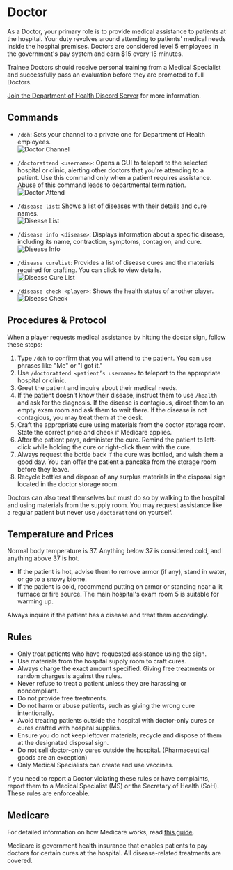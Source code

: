 # Doctor

As a Doctor, your primary role is to provide medical assistance to patients at the hospital. Your duty revolves around attending to patients' medical needs inside the hospital premises. Doctors are considered level 5 employees in the government's pay system and earn $15 every 15 minutes.

Trainee Doctors should receive personal training from a Medical Specialist and successfully pass an evaluation before they are promoted to full Doctors.

[Join the Department of Health Discord Server](https://discord.gg/7VYumh4cjn) for more information.

## Commands

- `/doh`: Sets your channel to a private one for Department of Health employees.  
  ![Doctor Channel](https://lh6.googleusercontent.com/20709)

- `/doctorattend <username>`: Opens a GUI to teleport to the selected hospital or clinic, alerting other doctors that you're attending to a patient. Use this command only when a patient requires assistance. Abuse of this command leads to departmental termination.  
  ![Doctor Attend](https://lh6.googleusercontent.com/1642182314822)

- `/disease list`: Shows a list of diseases with their details and cure names.  
  ![Disease List](https://lh6.googleusercontent.com/26706)

- `/disease info <disease>`: Displays information about a specific disease, including its name, contraction, symptoms, contagion, and cure.  
  ![Disease Info](https://lh6.googleusercontent.com/26707)

- `/disease curelist`: Provides a list of disease cures and the materials required for crafting. You can click to view details.  
  ![Disease Cure List](https://lh6.googleusercontent.com/26708)

- `/disease check <player>`: Shows the health status of another player.  
  ![Disease Check](https://lh6.googleusercontent.com/26709)

## Procedures & Protocol

When a player requests medical assistance by hitting the doctor sign, follow these steps:

1. Type `/doh` to confirm that you will attend to the patient. You can use phrases like "Me" or "I got it."
2. Use `/doctorattend <patient’s username>` to teleport to the appropriate hospital or clinic.
3. Greet the patient and inquire about their medical needs.
4. If the patient doesn't know their disease, instruct them to use `/health` and ask for the diagnosis. If the disease is contagious, direct them to an empty exam room and ask them to wait there. If the disease is not contagious, you may treat them at the desk.
5. Craft the appropriate cure using materials from the doctor storage room. State the correct price and check if Medicare applies.
6. After the patient pays, administer the cure. Remind the patient to left-click while holding the cure or right-click them with the cure.
7. Always request the bottle back if the cure was bottled, and wish them a good day. You can offer the patient a pancake from the storage room before they leave.
8. Recycle bottles and dispose of any surplus materials in the disposal sign located in the doctor storage room.

Doctors can also treat themselves but must do so by walking to the hospital and using materials from the supply room. You may request assistance like a regular patient but never use `/doctorattend` on yourself.

## Temperature and Prices

Normal body temperature is 37. Anything below 37 is considered cold, and anything above 37 is hot.

- If the patient is hot, advise them to remove armor (if any), stand in water, or go to a snowy biome.
- If the patient is cold, recommend putting on armor or standing near a lit furnace or fire source. The main hospital's exam room 5 is suitable for warming up.

Always inquire if the patient has a disease and treat them accordingly.

## Rules

- Only treat patients who have requested assistance using the sign.
- Use materials from the hospital supply room to craft cures.
- Always charge the exact amount specified. Giving free treatments or random charges is against the rules.
- Never refuse to treat a patient unless they are harassing or noncompliant.
- Do not provide free treatments.
- Do not harm or abuse patients, such as giving the wrong cure intentionally.
- Avoid treating patients outside the hospital with doctor-only cures or cures crafted with hospital supplies.
- Ensure you do not keep leftover materials; recycle and dispose of them at the designated disposal sign.
- Do not sell doctor-only cures outside the hospital. (Pharmaceutical goods are an exception)
- Only Medical Specialists can create and use vaccines.

If you need to report a Doctor violating these rules or have complaints, report them to a Medical Specialist (MS) or the Secretary of Health (SoH). These rules are enforceable.

## Medicare

For detailed information on how Medicare works, read [this guide](https://www.democracycraft.net/threads/medicare.1885/).

Medicare is government health insurance that enables patients to pay doctors for certain cures at the hospital. All disease-related treatments are covered.
